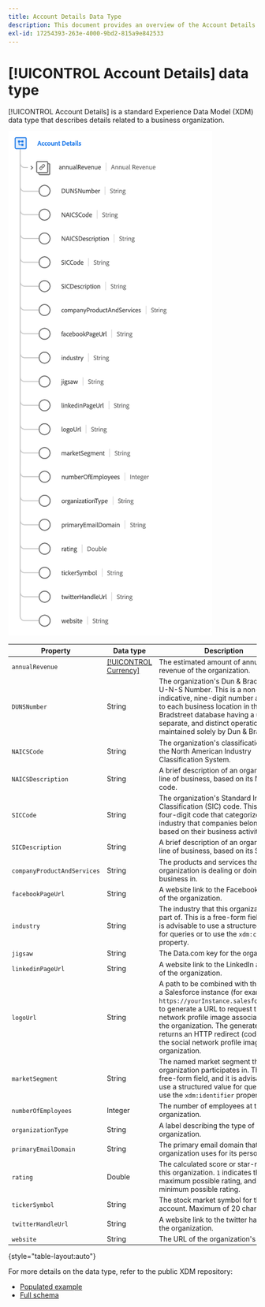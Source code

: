```yaml
---
title: Account Details Data Type
description: This document provides an overview of the Account Details Experience Data Model (XDM) data type.
exl-id: 17254393-263e-4000-9bd2-815a9e842533
---
```

# [!UICONTROL Account Details] data type

[!UICONTROL Account Details] is a standard Experience Data Model (XDM) data type that describes details related to a business organization.

![Data type structure](../images/data-types/account-details.png)

| Property | Data type | Description |
| --- | --- | --- |
| `annualRevenue` | [[!UICONTROL Currency]](./currency.md) | The estimated amount of annual revenue of the organization. |
| `DUNSNumber` | String | The organization's Dun & Bradstreet D-U-N-S Number. This is a non-indicative, nine-digit number assigned to each business location in the Dun & Bradstreet database having a unique, separate, and distinct operation, and is maintained solely by Dun & Bradstreet. |
| `NAICSCode` | String | The organization's classification within the North American Industry Classification System. |
| `NAICSDescription` | String | A brief description of an organization’s line of business, based on its NAICS code. |
| `SICCode` | String | The organization's Standard Industrial Classification (SIC) code. This is a four-digit code that categorizes the industry that companies belong to based on their business activities. |
| `SICDescription` | String | A brief description of an organization’s line of business, based on its SIC code. |
| `companyProductAndServices` | String | The products and services that the organization is dealing or doing business in. |
| `facebookPageUrl` | String | A website link to the Facebook account of the organization. |
| `industry` | String | The industry that this organization is a part of. This is a free-form field, and it is advisable to use a structured value for queries or to use the `xdm:classifier` property. |
| `jigsaw` | String | The Data.com key for the organization. |
| `linkedinPageUrl` | String | A website link to the LinkedIn account of the organization. |
| `logoUrl` | String | A path to be combined with the URL of a Salesforce instance (for example, `https://yourInstance.salesforce.com/`) to generate a URL to request the social network profile image associated with the organization. The generated URL returns an HTTP redirect (code 302) to the social network profile image for the organization. |
| `marketSegment` | String | The named market segment that the organization participates in. This is a free-form field, and it is advisable to use a structured value for queries or to use the `xdm:identifier` property. |
| `numberOfEmployees` | Integer | The number of employees at the organization. |
| `organizationType` | String | A label describing the type of organization. |
| `primaryEmailDomain` | String | The primary email domain that the organization uses for its personnel. |
| `rating` | Double | The calculated score or star-rating for this organization. `1` indicates the maximum possible rating, and `0` is the minimum possible rating. |
| `tickerSymbol` | String | The stock market symbol for this account. Maximum of 20 characters. |
| `twitterHandleUrl` | String | A website link to the twitter handle of the organization. |
| `website` | String | The URL of the organization's website. |

{style="table-layout:auto"}

For more details on the data type, refer to the public XDM repository:

* [Populated example](https://github.com/adobe/xdm/blob/master/components/datatypes/b2b/account-organization.example.1.json)
* [Full schema](https://github.com/adobe/xdm/blob/master/components/datatypes/b2b/account-organization.schema.json)
